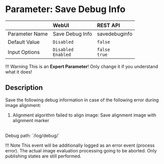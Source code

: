 # Parameter: Save Debug Info

|                   | WebUI               | REST API
|:---               |:---                 |:----
| Parameter Name    | Save Debug Info     | savedebuginfo
| Default Value     | `Disabled`          | `false`
| Input Options     | `Disabled`<br>`Enabled` | `false`<br>`true` 


!!! Warning
    This is an **Expert Parameter**! Only change it if you understand what it does!


## Description

Save the following debug information in case of the following error during image alignment: <br>
1. Alignment algorithm failed to align image: Save alignment image with alignment marker <br>
<br>
Debug path: `/log/debug/`<br>

!!! Note
    This event will be additionally logged as an error event (process error). The actual 
    image evaluation processing going to be aborted. Only publishing states are still performed.

